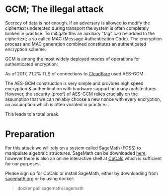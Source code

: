 # GCM; The illegal attack

Secrecy of data is not enough.
If an adversary is allowed to modify the ciphertext
undetected during transport the system is often completely
broken in practice.
To mitigate this an auxiliary "tag" can be added to the ciphertext;
a so called MAC (Message Authentication Code).
The encryption process and MAC generation combined constitutes an authenticated encryption scheme.

GCM is among the most widely deployed modes of
operations for authenticated encryption:

As of 2017, 71.2% TLS of connections to [Cloudflare](https://blog.cloudflare.com/aes-cbc-going-the-way-of-the-dodo) used AES-GCM.

The AES-GCM construction is very simple and provides high speed encryption &
authentication with hardware support on many architectures.
However, the security (proof) of AES-GCM relies crucially on the assumption
that we can reliably choose a new nonce with every encryption,
an assumption which is often violated in practice...

This leads to a total break.

# Preparation

For this attack we will rely on a system called SageMath (FOSS) to manipulate algebraic structures.
SageMath can be downloaded [here](https://www.sagemath.org/),
however there is also an online interactive shell at [CoCalc](https://cocalc.com/) which is sufficient for our purposes.

Please sign up for CoCalc or install SageMath, either by downloading from [sagemath.org](http://www.sagemath.org/) or by using docker:

> docker pull sagemath/sagemath
